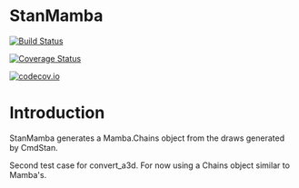 # StanMamba

[![Build Status](https://travis-ci.org/StanJulia/StanMamba.jl.svg?branch=master)](https://travis-ci.org/StanJulia/StanMamba.jl)

[![Coverage Status](https://coveralls.io/repos/StanJulia/StanMamba.jl/badge.svg?branch=master&service=github)](https://coveralls.io/github/StanJulia/StanMamba.jl?branch=master)

[![codecov.io](http://codecov.io/github/StanJulia/StanMamba.jl/coverage.svg?branch=master)](http://codecov.io/github/StanJulia/StanMamba.jl?branch=master)

# Introduction

StanMamba generates a Mamba.Chains object from the draws generated by CmdStan.

Second test case for convert_a3d. For now using a Chains object similar to Mamba's.

